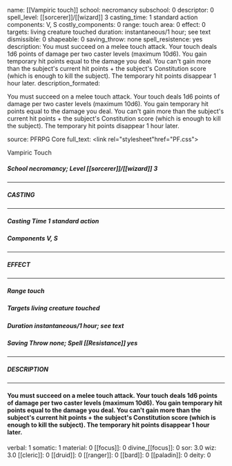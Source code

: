 name: [[Vampiric touch]]
school: necromancy
subschool: 0
descriptor: 0
spell_level: [[sorcerer]]/[[wizard]] 3
casting_time: 1 standard action
components: V, S
costly_components: 0
range: touch
area: 0
effect: 0
targets: living creature touched
duration: instantaneous/1 hour; see text
dismissible: 0
shapeable: 0
saving_throw: none
spell_resistence: yes
description: You must succeed on a melee touch attack. Your touch deals 1d6 points of damage per two caster levels (maximum 10d6). You gain temporary hit points equal to the damage you deal. You can't gain more than the subject's current hit points + the subject's Constitution score (which is enough to kill the subject). The temporary hit points disappear 1 hour later.
description_formated: <p>You must succeed on a melee touch attack. Your touch deals 1d6 points of damage per two caster levels (maximum 10d6). You gain temporary hit points equal to the damage you deal. You can't gain more than the subject's current hit points + the subject's Constitution score (which is enough to kill the subject). The temporary hit points disappear 1 hour later.</p>
source: PFRPG Core
full_text: <link rel="stylesheet"href="PF.css"><div class="heading"><p class="alignleft">Vampiric Touch</p><div style="clear: both;"></div></div><div><h5><b>School </b>necromancy; <b>Level </b>[[sorcerer]]/[[wizard]] 3</h5></div><hr/><div><h5><b>CASTING</b></h5></div><hr/><div><h5><b>Casting Time </b>1 standard action</h5><h5><b>Components </b>V, S</h5></div><hr/><div><h5><b>EFFECT</b></h5></div><hr/><div><h5><b>Range </b>touch</h5><h5><b>Targets </b>living creature touched</h5><h5><b>Duration </b>instantaneous/1 hour; see text</h5><h5><b>Saving Throw </b>none; <b>Spell [[Resistance]] </b>yes</h5></div><hr/><div><h5><b>DESCRIPTION</b></h5></div><hr/><div><h4><p>You must succeed on a melee touch attack. Your touch deals 1d6 points of damage per two caster levels (maximum 10d6). You gain temporary hit points equal to the damage you deal. You can't gain more than the subject's current hit points + the subject's Constitution score (which is enough to kill the subject). The temporary hit points disappear 1 hour later.</p></h4></div>
verbal: 1
somatic: 1
material: 0
[[focus]]: 0
divine_[[focus]]: 0
sor: 3.0
wiz: 3.0
[[cleric]]: 0
[[druid]]: 0
[[ranger]]: 0
[[bard]]: 0
[[paladin]]: 0
deity: 0
